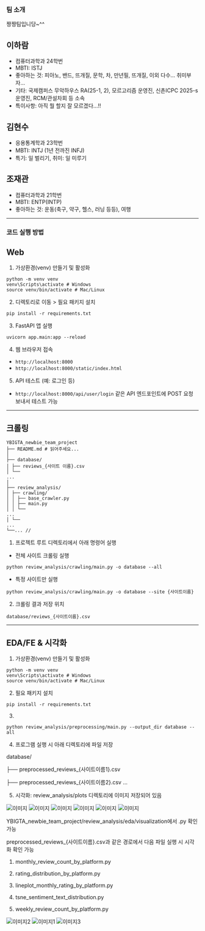 
### 팀 소개

짱짱팀입니당~^^

## 이하람

- 컴퓨터과학과 24학번  
- MBTI: ISTJ  
- 좋아하는 것: 피아노, 밴드, 뜨개질, 문학, 차, 만년필, 뜨개질, 이외 다수… 취미부자…  
- 기타: 국제캠퍼스 무악하우스 RA(25-1, 2), 모르고리즘 운영진, 신촌ICPC 2025-s 운영진, RCM/관설차회 등 소속  
- 특이사항: 아직 뭘 할지 잘 모르겠다…!!

## 김현수

- 응용통계학과 23학번
- MBTI: INTJ (1년 전까진 INFJ)
- 특기: 일 벌리기, 취미: 일 미루기

## 조재관

- 컴퓨터과학과 21학번  
- MBTI: ENTP(INTP)  
- 좋아하는 것: 운동(축구, 약구, 헬스, 러닝 등등), 여행

---

### 코드 실행 방법

## Web

1. 가상환경(venv) 만들기 및 활성화 

```
python -m venv venv
venv\Scripts\activate # Windows
source venv/bin/activate # Mac/Linux
````

2. 디렉토리로 이동 > 필요 패키지 설치

```
pip install -r requirements.txt
```

3. FastAPI 앱 실행

```
uvicorn app.main:app --reload
```

4. 웹 브라우저 접속

* `http://localhost:8000` 
* `http://localhost:8000/static/index.html` 

5. API 테스트 (예: 로그인 등)

* `http://localhost:8000/api/user/login` 같은 API 엔드포인트에 POST 요청 보내서 테스트 가능

---

## 크롤링

```
YBIGTA_newbie_team_project
├── README.md # 읽어주세요...
│
├── database/
│ ├── reviews_{사이트 이름}.csv
│ └──
...
│
├── review_analysis/
│ ├── crawling/
│ │ ├── base_crawler.py
│ │ ├── main.py
│ │ └──
...
│ └──
...
└──... // 
```

1. 프로젝트 루트 디렉토리에서 아래 명령어 실행

* 전체 사이트 크롤링 실행

```
python review_analysis/crawling/main.py -o database --all
```

* 특정 사이트만 실행

```
python review_analysis/crawling/main.py -o database --site {사이트이름}
```

2. 크롤링 결과 저장 위치

```
database/reviews_{사이트이름}.csv
```

---

## EDA/FE & 시각화

1. 가상환경(venv) 만들기 및 활성화 

```
python -m venv venv 
venv\Scripts\activate # Windows
source venv/bin/activate # Mac/Linux
````

2. 필요 패키지 설치

```
pip install -r requirements.txt
```
3. 
```
python review_analysis/preprocessing/main.py --output_dir database --all
```

4. 프로그램 실행 시 아래 디렉토리에 파일 저장

database/


├── preprocessed_reviews_{사이트이름1}.csv


├── preprocessed_reviews_{사이트이름2}.csv
...

5. 시각화: review_analysis/plots 디렉토리에 이미지 저장되어 있음

![이미지](review_analysis/plots/1.png)
![이미지](review_analysis/plots/2.png)
![이미지](review_analysis/plots/3.png)
![이미지](review_analysis/plots/4-1.png)
![이미지](review_analysis/plots/4-2.png)
![이미지](review_analysis/plots/5.png)


YBIGTA_newbie_team_project/review_analysis/eda/visualization에서 .py 확인 가능

 preprocessed_reviews_{사이트이름}.csv과 같은 경로에서 다음 파일 실행 시 시각화 확인 가능
 
 1. monthly_review_count_by_platform.py

2. rating_distribution_by_platform.py

3. lineplot_monthly_rating_by_platform.py

4. tsne_sentiment_text_distribution.py

5. weekly_review_count_by_platform.py
 
![이미지2](https://i.imgur.com/FB4KpiX.jpg)
![이미지1](https://i.imgur.com/niDtCoG.jpg)
![이미지3](https://imgur.com/LsOR612.jpg)

